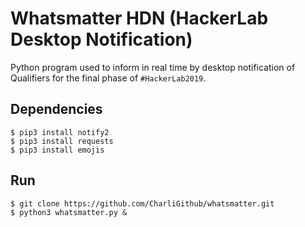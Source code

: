 # Whatsmatter HDN (HackerLab Desktop Notification)
Python program used to inform in real time by desktop notification of Qualifiers for the final phase of ```#HackerLab2019```.

## Dependencies
```console
$ pip3 install notify2  
$ pip3 install requests  
$ pip3 install emojis  
```
## Run
```console
$ git clone https://github.com/CharliGithub/whatsmatter.git
$ python3 whatsmatter.py &
```
